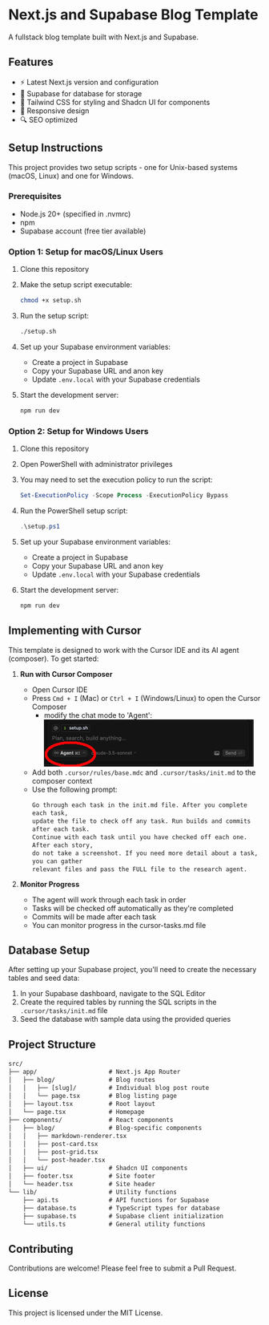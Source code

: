 # Next.js and Supabase Blog Template

A fullstack blog template built with Next.js and Supabase.

## Features

- ⚡️ Latest Next.js version and configuration
- 💾 Supabase for database for storage
- 🎨 Tailwind CSS for styling and Shadcn UI for components
- 📱 Responsive design
- 🔍 SEO optimized

## Setup Instructions

This project provides two setup scripts - one for Unix-based systems (macOS, Linux) and one for Windows.

### Prerequisites

- Node.js 20+ (specified in .nvmrc)
- npm
- Supabase account (free tier available)

### Option 1: Setup for macOS/Linux Users

1. Clone this repository
2. Make the setup script executable:
   ```bash
   chmod +x setup.sh
   ```
3. Run the setup script:
   ```bash
   ./setup.sh
   ```
4. Set up your Supabase environment variables:
   - Create a project in Supabase
   - Copy your Supabase URL and anon key
   - Update `.env.local` with your Supabase credentials

5. Start the development server:
   ```bash
   npm run dev
   ```

### Option 2: Setup for Windows Users

1. Clone this repository
2. Open PowerShell with administrator privileges
3. You may need to set the execution policy to run the script:
   ```powershell
   Set-ExecutionPolicy -Scope Process -ExecutionPolicy Bypass
   ```
4. Run the PowerShell setup script:
   ```powershell
   .\setup.ps1
   ```
5. Set up your Supabase environment variables:
   - Create a project in Supabase
   - Copy your Supabase URL and anon key
   - Update `.env.local` with your Supabase credentials

6. Start the development server:
   ```bash
   npm run dev
   ```

## Implementing with Cursor

This template is designed to work with the Cursor IDE and its AI agent (composer). To get started:
1. **Run with Cursor Composer**
   - Open Cursor IDE
   - Press `Cmd + I` (Mac) or `Ctrl + I` (Windows/Linux) to open the Cursor Composer
     - modify the chat mode to 'Agent': ![screenshot](./agent_toggle.png)
   - Add both `.cursor/rules/base.mdc` and `.cursor/tasks/init.md` to the composer context
   - Use the following prompt:
     ```
     Go through each task in the init.md file. After you complete each task,
     update the file to check off any task. Run builds and commits after each task.
     Continue with each task until you have checked off each one. After each story,
     do not take a screenshot. If you need more detail about a task, you can gather
     relevant files and pass the FULL file to the research agent.
     ```

2. **Monitor Progress**
   - The agent will work through each task in order
   - Tasks will be checked off automatically as they're completed
   - Commits will be made after each task
   - You can monitor progress in the cursor-tasks.md file

## Database Setup

After setting up your Supabase project, you'll need to create the necessary tables and seed data:

1. In your Supabase dashboard, navigate to the SQL Editor
2. Create the required tables by running the SQL scripts in the `.cursor/tasks/init.md` file
3. Seed the database with sample data using the provided queries

## Project Structure

```
src/
├── app/                    # Next.js App Router
│   ├── blog/               # Blog routes
│   │   ├── [slug]/         # Individual blog post route
│   │   └── page.tsx        # Blog listing page
│   ├── layout.tsx          # Root layout
│   └── page.tsx            # Homepage
├── components/             # React components
│   ├── blog/               # Blog-specific components
│   │   ├── markdown-renderer.tsx
│   │   ├── post-card.tsx
│   │   ├── post-grid.tsx
│   │   └── post-header.tsx
│   ├── ui/                 # Shadcn UI components
│   ├── footer.tsx          # Site footer
│   └── header.tsx          # Site header
└── lib/                    # Utility functions
    ├── api.ts              # API functions for Supabase
    ├── database.ts         # TypeScript types for database
    ├── supabase.ts         # Supabase client initialization
    └── utils.ts            # General utility functions
```

## Contributing

Contributions are welcome! Please feel free to submit a Pull Request.

## License

This project is licensed under the MIT License.